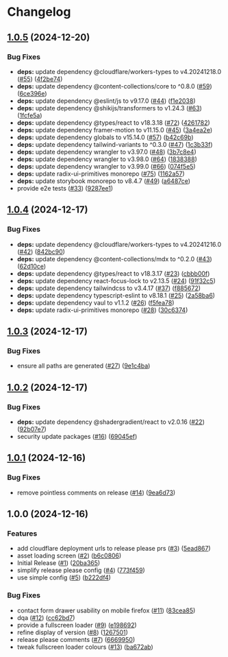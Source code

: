 # Changelog

## [1.0.5](https://github.com/zenobi-us/zenobi-us/compare/v1.0.4...v1.0.5) (2024-12-20)


### Bug Fixes

* **deps:** update dependency @cloudflare/workers-types to v4.20241218.0 ([#55](https://github.com/zenobi-us/zenobi-us/issues/55)) ([4f2be74](https://github.com/zenobi-us/zenobi-us/commit/4f2be748a2235a258d927814c43cb8c65b1d3526))
* **deps:** update dependency @content-collections/core to ^0.8.0 ([#59](https://github.com/zenobi-us/zenobi-us/issues/59)) ([6ce396e](https://github.com/zenobi-us/zenobi-us/commit/6ce396e34dcb2d78f549cd8709626d9ee9e7fca1))
* **deps:** update dependency @eslint/js to v9.17.0 ([#44](https://github.com/zenobi-us/zenobi-us/issues/44)) ([f1e2038](https://github.com/zenobi-us/zenobi-us/commit/f1e20381cc79bed41644253dc0a0b40e648c06b2))
* **deps:** update dependency @shikijs/transformers to v1.24.3 ([#63](https://github.com/zenobi-us/zenobi-us/issues/63)) ([1fcfe5a](https://github.com/zenobi-us/zenobi-us/commit/1fcfe5aeaac7081a3f96822bda91ee2d12c843c0))
* **deps:** update dependency @types/react to v18.3.18 ([#72](https://github.com/zenobi-us/zenobi-us/issues/72)) ([4261782](https://github.com/zenobi-us/zenobi-us/commit/42617822ea55b23e185053f8f88e370eff27478a))
* **deps:** update dependency framer-motion to v11.15.0 ([#45](https://github.com/zenobi-us/zenobi-us/issues/45)) ([3a4ea2e](https://github.com/zenobi-us/zenobi-us/commit/3a4ea2e0d87b07d34812b8f346d436ea2e7fb74d))
* **deps:** update dependency globals to v15.14.0 ([#57](https://github.com/zenobi-us/zenobi-us/issues/57)) ([b42c69b](https://github.com/zenobi-us/zenobi-us/commit/b42c69bd74a1b8166fb384e891dc3f24ed8003f4))
* **deps:** update dependency tailwind-variants to ^0.3.0 ([#47](https://github.com/zenobi-us/zenobi-us/issues/47)) ([1c3b33f](https://github.com/zenobi-us/zenobi-us/commit/1c3b33faee988ad348d5b60da245ffcb6ad6fcbe))
* **deps:** update dependency wrangler to v3.97.0 ([#48](https://github.com/zenobi-us/zenobi-us/issues/48)) ([3b7c8e4](https://github.com/zenobi-us/zenobi-us/commit/3b7c8e4170a8e538e8fe0767bfcb72160a8d85ee))
* **deps:** update dependency wrangler to v3.98.0 ([#64](https://github.com/zenobi-us/zenobi-us/issues/64)) ([1838388](https://github.com/zenobi-us/zenobi-us/commit/1838388b5123736436b24324604995d9b5817868))
* **deps:** update dependency wrangler to v3.99.0 ([#66](https://github.com/zenobi-us/zenobi-us/issues/66)) ([074f5e5](https://github.com/zenobi-us/zenobi-us/commit/074f5e59b67ef7207943fb79365c24324730ac3d))
* **deps:** update radix-ui-primitives monorepo ([#75](https://github.com/zenobi-us/zenobi-us/issues/75)) ([1162a57](https://github.com/zenobi-us/zenobi-us/commit/1162a57d7d8bf06de031ab7eae511a4e600389d1))
* **deps:** update storybook monorepo to v8.4.7 ([#49](https://github.com/zenobi-us/zenobi-us/issues/49)) ([a6487ce](https://github.com/zenobi-us/zenobi-us/commit/a6487cea2fe4c55f09d8d8f1fa8080f3fbff77d5))
* provide e2e tests ([#33](https://github.com/zenobi-us/zenobi-us/issues/33)) ([9287ee1](https://github.com/zenobi-us/zenobi-us/commit/9287ee11fc2d9326cddc49df217a5ebb0ead7cec))

## [1.0.4](https://github.com/zenobi-us/zenobi-us/compare/v1.0.3...v1.0.4) (2024-12-17)


### Bug Fixes

* **deps:** update dependency @cloudflare/workers-types to v4.20241216.0 ([#42](https://github.com/zenobi-us/zenobi-us/issues/42)) ([842bc90](https://github.com/zenobi-us/zenobi-us/commit/842bc90e8727e190dc5d52856b31c5388af55c51))
* **deps:** update dependency @content-collections/mdx to ^0.2.0 ([#43](https://github.com/zenobi-us/zenobi-us/issues/43)) ([62d10ce](https://github.com/zenobi-us/zenobi-us/commit/62d10ce09e2ef8a6a3805fd6a0fef10f480cba3c))
* **deps:** update dependency @types/react to v18.3.17 ([#23](https://github.com/zenobi-us/zenobi-us/issues/23)) ([cbbb00f](https://github.com/zenobi-us/zenobi-us/commit/cbbb00f16177b789c5ec2927cb758b4f0d44accc))
* **deps:** update dependency react-focus-lock to v2.13.5 ([#24](https://github.com/zenobi-us/zenobi-us/issues/24)) ([91f32c5](https://github.com/zenobi-us/zenobi-us/commit/91f32c52c895dfe88cefc6706db60a9d1c61450e))
* **deps:** update dependency tailwindcss to v3.4.17 ([#37](https://github.com/zenobi-us/zenobi-us/issues/37)) ([f885672](https://github.com/zenobi-us/zenobi-us/commit/f885672cdcda10d158ba7c84cf3ddbf8a802c7c7))
* **deps:** update dependency typescript-eslint to v8.18.1 ([#25](https://github.com/zenobi-us/zenobi-us/issues/25)) ([2a58ba6](https://github.com/zenobi-us/zenobi-us/commit/2a58ba64065431397a369d0568e9882f7b9fe990))
* **deps:** update dependency vaul to v1.1.2 ([#26](https://github.com/zenobi-us/zenobi-us/issues/26)) ([f5fea78](https://github.com/zenobi-us/zenobi-us/commit/f5fea78e907510fbab986af9d4e5c219cdcc3b73))
* **deps:** update radix-ui-primitives monorepo ([#28](https://github.com/zenobi-us/zenobi-us/issues/28)) ([30c6374](https://github.com/zenobi-us/zenobi-us/commit/30c6374c15c4479e18fb6cf37a67f9d5e9f0cd0b))

## [1.0.3](https://github.com/zenobi-us/zenobi-us/compare/v1.0.2...v1.0.3) (2024-12-17)


### Bug Fixes

* ensure all paths are generated ([#27](https://github.com/zenobi-us/zenobi-us/issues/27)) ([9e1c4ba](https://github.com/zenobi-us/zenobi-us/commit/9e1c4bacfd79395b3c892ffcdcbec5adc64cb79a))

## [1.0.2](https://github.com/zenobi-us/zenobi-us/compare/v1.0.1...v1.0.2) (2024-12-17)


### Bug Fixes

* **deps:** update dependency @shadergradient/react to v2.0.16 ([#22](https://github.com/zenobi-us/zenobi-us/issues/22)) ([92b07e7](https://github.com/zenobi-us/zenobi-us/commit/92b07e76fa1da9bbc6cca21fbdfcf88aea8bf610))
* security update packages ([#16](https://github.com/zenobi-us/zenobi-us/issues/16)) ([69045ef](https://github.com/zenobi-us/zenobi-us/commit/69045efffcc573791ea9504b492b95d1a69f02a7))

## [1.0.1](https://github.com/zenobi-us/zenobi-us/compare/v1.0.0...v1.0.1) (2024-12-16)


### Bug Fixes

* remove pointless comments on release ([#14](https://github.com/zenobi-us/zenobi-us/issues/14)) ([9ea6d73](https://github.com/zenobi-us/zenobi-us/commit/9ea6d7316cd5641d12550f4c5e971eeb154e44b8))

## 1.0.0 (2024-12-16)


### Features

* add cloudflare deployment urls to release please prs ([#3](https://github.com/zenobi-us/zenobi-us/issues/3)) ([5ead867](https://github.com/zenobi-us/zenobi-us/commit/5ead867003e6455db57e52d90986c9bdc8058838))
* asset loading screen ([#2](https://github.com/zenobi-us/zenobi-us/issues/2)) ([b6c0806](https://github.com/zenobi-us/zenobi-us/commit/b6c0806a9217cfca953e3ce18ea9213a686e4ffa))
* Initial Release ([#1](https://github.com/zenobi-us/zenobi-us/issues/1)) ([20ba365](https://github.com/zenobi-us/zenobi-us/commit/20ba3652c2f2c4ad117b219d0b2af50b5e1c7d82))
* simplify release please config ([#4](https://github.com/zenobi-us/zenobi-us/issues/4)) ([773f459](https://github.com/zenobi-us/zenobi-us/commit/773f459e106a54e472959394ecd73a5294df1e09))
* use simple config ([#5](https://github.com/zenobi-us/zenobi-us/issues/5)) ([b222df4](https://github.com/zenobi-us/zenobi-us/commit/b222df4dc5a7727b12bff63b0f362f5318a3ef35))


### Bug Fixes

* contact form drawer usability on mobile firefox ([#11](https://github.com/zenobi-us/zenobi-us/issues/11)) ([83cea85](https://github.com/zenobi-us/zenobi-us/commit/83cea854b4bc634d26c4887200e3df216ef406af))
* dqa ([#12](https://github.com/zenobi-us/zenobi-us/issues/12)) ([cc62bd7](https://github.com/zenobi-us/zenobi-us/commit/cc62bd7faf6409d515409175f74aa681a7d75697))
* provide a fullscreen loader ([#9](https://github.com/zenobi-us/zenobi-us/issues/9)) ([e198692](https://github.com/zenobi-us/zenobi-us/commit/e198692e6e542b2c3a7b85b5c281acc2d8c366c8))
* refine display of version  ([#8](https://github.com/zenobi-us/zenobi-us/issues/8)) ([1267501](https://github.com/zenobi-us/zenobi-us/commit/1267501b4828163eedde4b3fafbb447ed19163c4))
* release please comments ([#7](https://github.com/zenobi-us/zenobi-us/issues/7)) ([6669950](https://github.com/zenobi-us/zenobi-us/commit/66699503965eeba78c197a1a50c68b18a610c43d))
* tweak fullscreen loader colours ([#13](https://github.com/zenobi-us/zenobi-us/issues/13)) ([ba672ab](https://github.com/zenobi-us/zenobi-us/commit/ba672ab4fc3141c21b34f618919c1cbc3c9f78b4))
